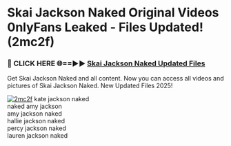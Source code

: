 # Skai Jackson Naked Original Videos 0nlyFans Leaked - Files Updated! (2mc2f)

<h3>🔴 CLICK HERE 🌐==►► <a href="https://tinyurl.com/yckcrads" rel="nofollow">Skai Jackson Naked Updated Files</a></h3>

Get Skai Jackson Naked and all content. Now you can access all videos and pictures of Skai Jackson Naked. New Updated Files 2025!

[![2mc2f](https://i.imgur.com/hpKpOFt.gif)](https://tinyurl.com/yckcrads)
kate jackson naked<br>
naked amy jackson<br>
amy jackson naked<br>
hallie jackson naked<br>
percy jackson naked<br>
lauren jackson naked